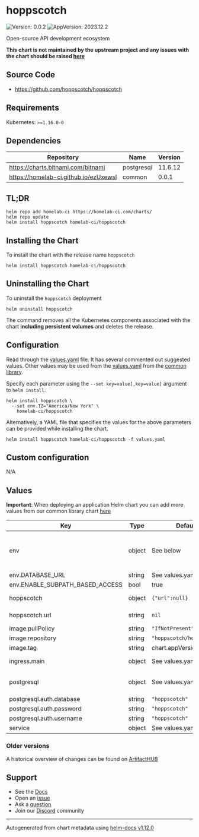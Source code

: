# hoppscotch

![Version: 0.0.2](https://img.shields.io/badge/Version-0.0.2-informational?style=flat-square) ![AppVersion: 2023.12.2](https://img.shields.io/badge/AppVersion-2023.12.2-informational?style=flat-square)

Open-source API development ecosystem

**This chart is not maintained by the upstream project and any issues with the chart should be raised [here](https://github.com/homelab-ci/charts/issues/new/choose)**

## Source Code

* <https://github.com/hoppscotch/hoppscotch>

## Requirements

Kubernetes: `>=1.16.0-0`

## Dependencies

| Repository | Name | Version |
|------------|------|---------|
| https://charts.bitnami.com/bitnami | postgresql | 11.6.12 |
| https://homelab-ci.github.io/ezUxewsl | common | 0.0.1 |

## TL;DR

```console
helm repo add homelab-ci https://homelab-ci.com/charts/
helm repo update
helm install hoppscotch homelab-ci/hoppscotch
```

## Installing the Chart

To install the chart with the release name `hoppscotch`

```console
helm install hoppscotch homelab-ci/hoppscotch
```

## Uninstalling the Chart

To uninstall the `hoppscotch` deployment

```console
helm uninstall hoppscotch
```

The command removes all the Kubernetes components associated with the chart **including persistent volumes** and deletes the release.

## Configuration

Read through the [values.yaml](./values.yaml) file. It has several commented out suggested values.
Other values may be used from the [values.yaml](https://github.com/homelab-ci/library-charts/tree/main/charts/stable/common/values.yaml) from the [common library](https://github.com/homelab-ci/library-charts/tree/main/charts/stable/common).

Specify each parameter using the `--set key=value[,key=value]` argument to `helm install`.

```console
helm install hoppscotch \
  --set env.TZ="America/New York" \
    homelab-ci/hoppscotch
```

Alternatively, a YAML file that specifies the values for the above parameters can be provided while installing the chart.

```console
helm install hoppscotch homelab-ci/hoppscotch -f values.yaml
```

## Custom configuration

N/A

## Values

**Important**: When deploying an application Helm chart you can add more values from our common library chart [here](https://github.com/homelab-ci/library-charts/tree/main/charts/stable/common)

| Key | Type | Default | Description |
|-----|------|---------|-------------|
| env | object | See below | See the following files for additional environment variables: https://docs.hoppscotch.io/documentation/self-host/community-edition/install-and-build#configuring-the-environment |
| env.DATABASE_URL | string | See values.yaml | Database URL |
| env.ENABLE_SUBPATH_BASED_ACCESS | bool | true | Enable subpath access |
| hoppscotch | object | `{"url":null}` | Configuration for Hoppscotch @default --See below |
| hoppscotch.url | string | `nil` | The domain Hoppscotch will be accessed at (e.g. hoppscotch.io) |
| image.pullPolicy | string | `"IfNotPresent"` | image pull policy |
| image.repository | string | `"hoppscotch/hoppscotch"` | image repository |
| image.tag | string | chart.appVersion | image tag |
| ingress.main | object | See values.yaml | Enable and configure ingress settings for the chart under this key. |
| postgresql | object | See values.yaml | Enable and configure postgresql database subchart under this key.    For more options see [postgresql chart documentation](https://github.com/bitnami/charts/tree/master/bitnami/postgresql) |
| postgresql.auth.database | string | `"hoppscotch"` | Postgres database |
| postgresql.auth.password | string | `"hoppscotch"` | Postgres database password |
| postgresql.auth.username | string | `"hoppscotch"` | Postgres database user name |
| service | object | See values.yaml | Configures service settings for the chart. |

### Older versions

A historical overview of changes can be found on [ArtifactHUB](https://artifacthub.io/packages/helm/homelabcihelmchartstest/hoppscotch?modal=changelog)

## Support

- See the [Docs](https://docs.homelab-ci.com/our-helm-charts/getting-started/)
- Open an [issue](https://github.com/homelab-ci/charts/issues/new/choose)
- Ask a [question](https://github.com/homelab-ci/organization/discussions)
- Join our [Discord](https://discord.gg/sTMX7Vh) community

----------------------------------------------
Autogenerated from chart metadata using [helm-docs v1.12.0](https://github.com/norwoodj/helm-docs/releases/v1.12.0)
